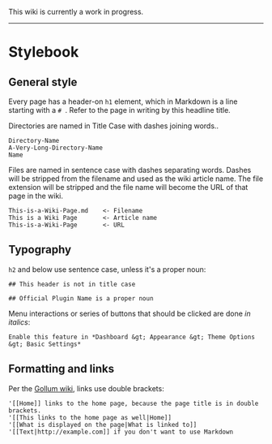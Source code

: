 This wiki is currently a work in progress. 

----------

# Stylebook

## General style

Every page has a header-on `h1` element, which in Markdown is a line starting with a `# `. Refer to the page in writing by this headline title. 

Directories are named in Title Case with dashes joining words..

    Directory-Name
    A-Very-Long-Directory-Name
    Name

Files are named in sentence case with dashes separating words. Dashes will be stripped from the filename and used as the wiki article name. The file extension will be stripped and the file name will become the URL of that page in the wiki. 

    This-is-a-Wiki-Page.md    <- Filename
    This is a Wiki Page       <- Article name
    This-is-a-Wiki-Page       <- URL


## Typography

`h2` and below use sentence case, unless it's a proper noun:

	## This header is not in title case

	## Official Plugin Name is a proper noun

Menu interactions or series of buttons that should be clicked are done *in italics*:

	Enable this feature in *Dashboard &gt; Appearance &gt; Theme Options &gt; Basic Settings*

## Formatting and links

Per the [Gollum wiki](https://github.com/gollum/gollum/wiki), links use double brackets:

    '[[Home]] links to the home page, because the page title is in double brackets.
    '[[This links to the home page as well|Home]]
    '[[What is displayed on the page|What is linked to]]
    '[[Text|http://example.com]] if you don't want to use Markdown
